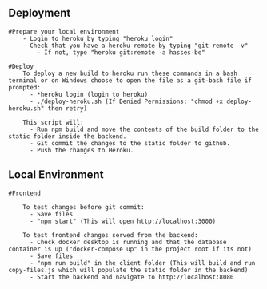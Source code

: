 ## Deployment
    #Prepare your local environment
        - Login to heroku by typing "heroku login"
        - Check that you have a heroku remote by typing "git remote -v"
            - If not, type "heroku git:remote -a hasses-be"
    
    #Deploy
        To deploy a new build to heroku run these commands in a bash terminal or on Windows choose to open the file as a git-bash file if prompted: 
          - *heroku login (login to heroku)
          - ./deploy-heroku.sh (If Denied Permissions: "chmod +x deploy-heroku.sh" then retry)
  
        This script will:
          - Run npm build and move the contents of the build folder to the static folder inside the backend.
          - Git commit the changes to the static folder to github.
          - Push the changes to Heroku.

## Local Environment
    #Frontend

        To test changes before git commit:
          - Save files
          - "npm start" (This will open http://localhost:3000)
  
        To test frontend changes served from the backend:
          - Check docker desktop is running and that the database container is up ("docker-compose up" in the project root if its not)
          - Save files
          - "npm run build" in the client folder (This will build and run copy-files.js which will populate the static folder in the backend)
          - Start the backend and navigate to http://localhost:8080